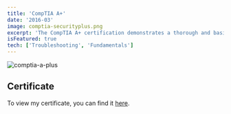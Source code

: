 ```yaml
---
title: 'CompTIA A+'
date: '2016-03'
image: comptia-securityplus.png
excerpt: 'The CompTIA A+ certification demonstrates a thorough and basic understanding of information technology. Certificate holders have proved they can test for, identify, comprehend, and fix issues regarding hardware, software, networking, security, cloud computing, mobile devices, and configuring operating systems.'
isFeatured: true
tech: ['Troubleshooting', 'Fundamentals']
---
```


![comptia-a-plus](/images/certs/comptia-securityplus.png)

## Certificate

To view my certificate, you can find it [here](https://www.credly.com/badges/108ac967-6907-4ed7-99d0-d19cef380b53/public_url).
